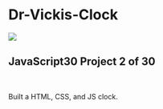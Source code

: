 # Dr-Vickis-Clock
![](https://github.com/DrVicki/Dr-Vickis-Clock/blob/main/images/Dr_Vickis_Clock.gif)
<h2>JavaScript30 Project 2 of 30 </h2><br>
<p>Built a HTML, CSS, and JS clock.</p>



